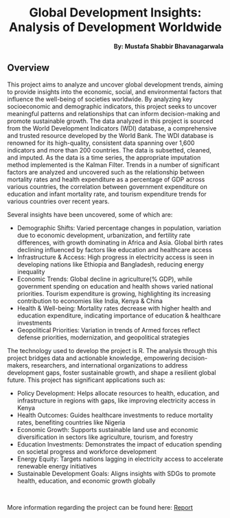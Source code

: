 <h1 align="center">Global Development Insights: Analysis of Development Worldwide</h1>

<p align="right"><b>By: Mustafa Shabbir Bhavanagarwala</b></p>

## Overview

<p>
This project aims to analyze and uncover global development trends, aiming to provide insights into the economic, social, and environmental factors that influence the well-being of societies worldwide. By analyzing key socioeconomic and demographic indicators, this project seeks to uncover meaningful patterns and relationships that can inform decision-making and promote sustainable growth. The data analyzed in this project is sourced from the World Development Indicators (WDI) database, a comprehensive and trusted resource developed by the World Bank. The WDI database is renowned for its high-quality, consistent data spanning over 1,600 indicators and more than 200 countries. The data is subsetted, cleaned, and imputed. As the data is a time series, the appropriate imputation method implemented is the Kalman Filter. Trends in a number of significant factors are analyzed and uncovered such as the relationship between mortality rates and health expenditure as a percentage of GDP across various countries, the correlation between government expenditure on education and infant mortality rate, and tourism expenditure trends for various countries over recent years.</p>
<p>Several insights have been uncovered, some of which are:</p>
<ul>
<li>Demographic Shifts: Varied percentage changes in population, variation due to economic development, urbanization, and fertility rate differences, with growth dominating in Africa and Asia. Global birth rates declining influenced by factors like education and healthcare access</li>
<li>Infrastructure & Access: High progress in electricity access is seen in developing nations like Ethiopia and Bangladesh, reducing energy inequality</li>
<li>Economic Trends: Global decline in agriculture(% GDP), while government spending on education and health shows varied national priorities. Tourism expenditure is growing, highlighting its increasing contribution to economies like India, Kenya & China</li>
<li>Health & Well-being: Mortality rates decrease with higher health and education expenditure, indicating importance of education & healthcare investments</li>
<li>Geopolitical Priorities: Variation in trends of Armed forces reflect defense priorities, modernization, and geopolitical strategies</li>
</ul>

<p>The technology used to develop the project is R. The analysis through this project bridges data and actionable knowledge, empowering decision-makers, researchers, and international organizations to address development gaps, foster sustainable growth, and shape a resilient global future. This project has significant applications such as:</p>
<ul>

<li>Policy Development: Helps allocate resources to health, education, and infrastructure in regions with gaps, like improving electricity access in Kenya</li>
<li>Health Outcomes: Guides healthcare investments to reduce mortality rates, benefiting countries like Nigeria</li>
<li>Economic Growth: Supports sustainable land use and economic diversification in sectors like agriculture, tourism, and forestry</li>
<li>Education Investments: Demonstrates the impact of education spending on societal progress and workforce development</li>
<li>Energy Equity: Targets nations lagging in electricity access to accelerate renewable energy initiatives</li>
<li>Sustainable Development Goals: Aligns insights with SDGs to promote health, education, and economic growth globally</li>
</ul>
<br>

More information regarding the project can be found here: [Report](FinalReport.pdf)


